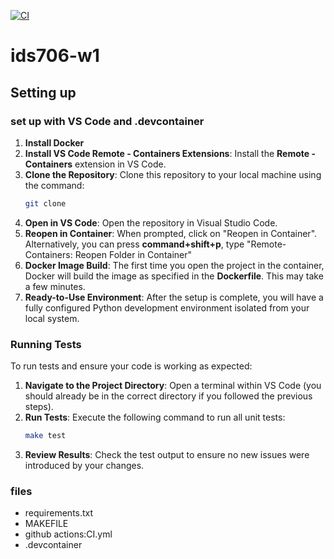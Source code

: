 [![CI](https://github.com/Jourdan0803/ids706-w1/actions/workflows/CI.yml/badge.svg)](https://github.com/Jourdan0803/ids706-w1/actions/workflows/CI.yml)
# ids706-w1
## Setting up

### set up with VS Code and .devcontainer

1. **Install Docker**
2. **Install VS Code Remote - Containers Extensions**: Install the **Remote - Containers** extension in VS Code.
3. **Clone the Repository**: Clone this repository to your local machine using the command:
    ```bash
    git clone 
    ```
4. **Open in VS Code**: Open the repository in Visual Studio Code.
5. **Reopen in Container**: When prompted, click on "Reopen in Container". Alternatively, you can press **command+shift+p**, type "Remote-Containers: Reopen Folder in Container"
6. **Docker Image Build**: The first time you open the project in the container, Docker will build the image as specified in the **Dockerfile**. This may take a few minutes.
7. **Ready-to-Use Environment**: After the setup is complete, you will have a fully configured Python development environment isolated from your local system.

### Running Tests

To run tests and ensure your code is working as expected:

1. **Navigate to the Project Directory**: Open a terminal within VS Code (you should already be in the correct directory if you followed the previous steps).
2. **Run Tests**: Execute the following command to run all unit tests:
    ```bash
    make test
    ```
3. **Review Results**: Check the test output to ensure no new issues were introduced by your changes.
### files
- requirements.txt
- MAKEFILE
- github actions:CI.yml
- .devcontainer
